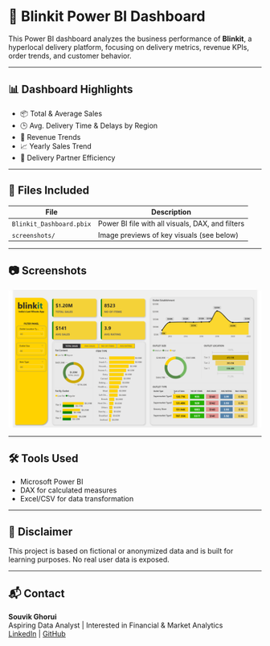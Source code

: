 # 🚴 Blinkit Power BI Dashboard

This Power BI dashboard analyzes the business performance of **Blinkit**, a hyperlocal delivery platform, focusing on delivery metrics, revenue KPIs, order trends, and customer behavior.

---

## 📊 Dashboard Highlights

- 📦 Total & Average Sales
- 🕒 Avg. Delivery Time & Delays by Region
- 💸 Revenue Trends
- 📈 Yearly Sales Trend
- 🚚 Delivery Partner Efficiency

---

## 📁 Files Included

| File | Description |
|------|-------------|
| `Blinkit_Dashboard.pbix` | Power BI file with all visuals, DAX, and filters |
| `screenshots/` | Image previews of key visuals (see below) |

---

## 📷 Screenshots

![Dashboard Overview](https://github.com/Souvik2730/blinkit-dashboard/blob/main/Power%20Bi%20Screenshot/Screenshot%202025-07-13%20175207.png?raw=true)

---

## 🛠 Tools Used

- Microsoft Power BI
- DAX for calculated measures
- Excel/CSV for data transformation

---

## 🚨 Disclaimer

This project is based on fictional or anonymized data and is built for learning purposes. No real user data is exposed.

---

## 📬 Contact

**Souvik Ghorui**  
Aspiring Data Analyst | Interested in Financial & Market Analytics  
[LinkedIn](https://www.linkedin.com/in/souvik-ghorui273/) | [GitHub](https://github.com/Souvik2730)
